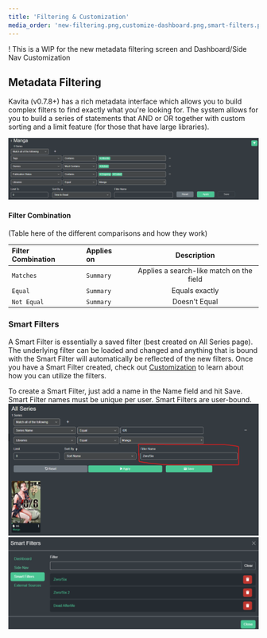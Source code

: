 ```yaml
---
title: 'Filtering & Customization'
media_order: 'new-filtering.png,customize-dashboard.png,smart-filters.png'
---
```


! This is a WIP for the new metadata filtering screen and Dashboard/Side Nav Customization

## Metadata Filtering
Kavita (v0.7.8+) has a rich metadata interface which allows you to build complex filters to find exactly what you're looking for. The system allows for you to build a series of statements that AND or OR together with custom sorting and a limit feature (for those that have large libraries). 

![new-filtering](new-filtering.png "new-filtering")

#### Filter Combination
(Table here of the different comparisons and how they work)

| Filter Combination           |   | Applies on           |  |           Description            |
|:-------------------|:---:|:-----------------------|:---:|:------------------------------------------:|
| `Matches`      |    | `Summary`              |   |                  Applies a search-like match on the field                   |
| `Equal`      |   | `Summary`              |   |                  Equals exactly                  |
| `Not Equal`      |    | `Summary`              |    |                  Doesn't Equal                  |

### Smart Filters
A Smart Filter is essentially a saved filter (best created on All Series page). The underlying filter can be loaded and changed and anything that is bound with the Smart Filter will automatically be reflected of the new filters. Once you have a Smart Filter created, check out [Customization](https://wiki.kavitareader.com/en/guides/customization) to learn about how you can utilize the filters.

To create a Smart Filter, just add a name in the Name field and hit Save. Smart Filter names must be unique per user. Smart Filters are user-bound. 
![create_smart_filter](create_smart_filter.png "create_smart_filter")
![smart%20filter%20list](smart%20filter%20list.png "smart%20filter%20list")